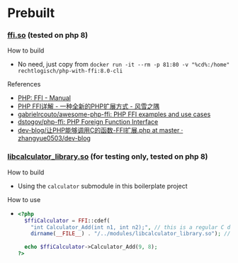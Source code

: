 Prebuilt
========
### [ffi.so](ffi.so) (tested on php 8)
How to build
- No need, just copy from `docker run -it --rm -p 81:80 -v "%cd%:/home" rechtlogisch/php-with-ffi:8.0-cli`

References
- [PHP: FFI - Manual](https://www.php.net/manual/en/class.ffi.php)
- [PHP FFI详解 - 一种全新的PHP扩展方式 - 风雪之隅](https://www.laruence.com/2020/03/11/5475.html)
- [gabrielrcouto/awesome-php-ffi: PHP FFI examples and use cases](https://github.com/gabrielrcouto/awesome-php-ffi)
- [dstogov/php-ffi: PHP Foreign Function Interface](https://github.com/dstogov/php-ffi)
- [dev-blog/让PHP能够调用C的函数-FFI扩展.php at master · zhangyue0503/dev-blog](https://github.com/zhangyue0503/dev-blog/blob/master/php/202004/source/%E8%AE%A9PHP%E8%83%BD%E5%A4%9F%E8%B0%83%E7%94%A8C%E7%9A%84%E5%87%BD%E6%95%B0-FFI%E6%89%A9%E5%B1%95.php)

### [libcalculator_library.so](libcalculator_library.so) (for testing only, tested on php 8)
How to build
- Using the `calculator` submodule in this boilerplate project

How to use
- ```php
  <?php
    $ffiCalculator = FFI::cdef(
      "int Calculator_Add(int n1, int n2);", // this is a regular C declaration
      dirname(__FILE__) . "/../modules/libcalculator_library.so"); // any location you like which you put this .so
    
    echo $ffiCalculator->Calculator_Add(9, 8);
  ?>
  ```
